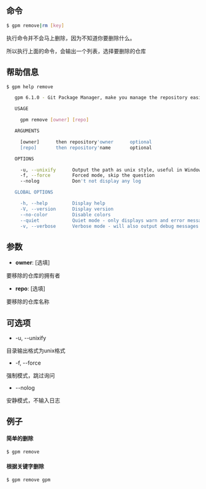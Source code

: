 ## 命令

```bash
$ gpm remove|rm [key]
```

执行命令并不会马上删除，因为不知道你要删除什么。

所以执行上面的命令，会输出一个列表，选择要删除的仓库

## 帮助信息

```bash
$ gpm help remove

   gpm 6.1.0 - Git Package Manager, make you manage the repository easier

   USAGE

     gpm remove [owner] [repo]

   ARGUMENTS

     [owner]      then repository'owner      optional
     [repo]       then repository'name       optional

   OPTIONS

     -u, --unixify      Output the path as unix style, useful in Windows Git bash      optional
     -f, --force        Forced mode, skip the question                                 optional
     --nolog            Don't not display any log                                      optional

   GLOBAL OPTIONS

     -h, --help         Display help
     -V, --version      Display version
     --no-color         Disable colors
     --quiet            Quiet mode - only displays warn and error messages
     -v, --verbose      Verbose mode - will also output debug messages
```

## 参数

- **owner**: [选填]
    
要移除的仓库的拥有者

- **repo**: [选填]
    
要移除的仓库名称

## 可选项

- -u, --unixify

目录输出格式为unix格式

- -f, --force

强制模式，跳过询问

- --nolog

安静模式，不输入日志

## 例子

#### 简单的删除

```bash
$ gpm remove
```

#### 根据关键字删除

```bash
$ gpm remove gpm
```